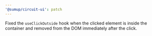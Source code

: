 ```yaml
---
'@sumup/circuit-ui': patch
---
```


Fixed the `useClickOutside` hook when the clicked element is inside the container and removed from the DOM immediately after the click.
